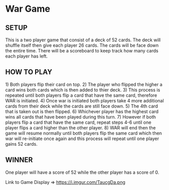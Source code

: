 <h1>War Game</h1>

<h2>SETUP</h2>
    <p> This is a two player game that consist of a deck of 52 cards. The deck will shuffle itself then give each player 26 cards. The cards will be face down the entire time. There will be a scoreboard to keep track how many cards each player has left.<p>

<h2>HOW TO PLAY</h2>
    1) Both players flip their card on top.
    2) The player who flipped the higher a card wins both cards which is then added to thier deck.
    3) This process is repeated until both players flip a card that have the same card, therefore WAR is initiated. 
    4) Once war is initiated both players take 4 more additional cards from their deck while the cards are still face down.
    5) The 4th card that is taken out is then flipped.
    6) Whichever player has the highest card wins all cards that have been played during this turn.
    7) However if both players flip a card that have the same card, repeat steps 4-6 until one player flips a card higher than the other player.
    8) WAR will end then the game will resume normally until both players flip the same card which then war will re-initiate once again and this process will repeat until one player gains 52 cards.

<h2>WINNER</h2>
    One player will have a score of 52 while the other player has a score of 0.

Link to Game Display => https://i.imgur.com/TaucgDa.png